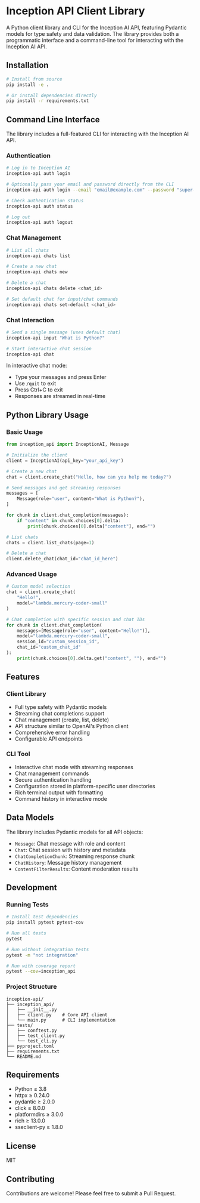 # Inception API Client Library

A Python client library and CLI for the Inception AI API, featuring Pydantic models for type safety and data validation. The library provides both a programmatic interface and a command-line tool for interacting with the Inception AI API.

## Installation

```bash
# Install from source
pip install -e .

# Or install dependencies directly
pip install -r requirements.txt
```

## Command Line Interface

The library includes a full-featured CLI for interacting with the Inception AI API.

### Authentication

```bash
# Log in to Inception AI
inception-api auth login

# Optionally pass your email and password directly from the CLI
inception-api auth login --email "email@example.com" --password "super-secret-password"

# Check authentication status
inception-api auth status

# Log out
inception-api auth logout
```

### Chat Management

```bash
# List all chats
inception-api chats list

# Create a new chat
inception-api chats new

# Delete a chat
inception-api chats delete <chat_id>

# Set default chat for input/chat commands
inception-api chats set-default <chat_id>
```

### Chat Interaction

```bash
# Send a single message (uses default chat)
inception-api input "What is Python?"

# Start interactive chat session
inception-api chat
```

In interactive chat mode:
- Type your messages and press Enter
- Use `/quit` to exit
- Press Ctrl+C to exit
- Responses are streamed in real-time

## Python Library Usage

### Basic Usage

```python
from inception_api import InceptionAI, Message

# Initialize the client
client = InceptionAI(api_key="your_api_key")

# Create a new chat
chat = client.create_chat("Hello, how can you help me today?")

# Send messages and get streaming responses
messages = [
    Message(role="user", content="What is Python?"),
]

for chunk in client.chat_completion(messages):
    if "content" in chunk.choices[0].delta:
        print(chunk.choices[0].delta["content"], end="")

# List chats
chats = client.list_chats(page=1)

# Delete a chat
client.delete_chat(chat_id="chat_id_here")
```

### Advanced Usage

```python
# Custom model selection
chat = client.create_chat(
    "Hello!",
    model="lambda.mercury-coder-small"
)

# Chat completion with specific session and chat IDs
for chunk in client.chat_completion(
    messages=[Message(role="user", content="Hello!")],
    model="lambda.mercury-coder-small",
    session_id="custom_session_id",
    chat_id="custom_chat_id"
):
    print(chunk.choices[0].delta.get("content", ""), end="")
```

## Features

### Client Library
- Full type safety with Pydantic models
- Streaming chat completions support
- Chat management (create, list, delete)
- API structure similar to OpenAI's Python client
- Comprehensive error handling
- Configurable API endpoints

### CLI Tool
- Interactive chat mode with streaming responses
- Chat management commands
- Secure authentication handling
- Configuration stored in platform-specific user directories
- Rich terminal output with formatting
- Command history in interactive mode

## Data Models

The library includes Pydantic models for all API objects:

- `Message`: Chat message with role and content
- `Chat`: Chat session with history and metadata
- `ChatCompletionChunk`: Streaming response chunk
- `ChatHistory`: Message history management
- `ContentFilterResults`: Content moderation results

## Development

### Running Tests

```bash
# Install test dependencies
pip install pytest pytest-cov

# Run all tests
pytest

# Run without integration tests
pytest -m "not integration"

# Run with coverage report
pytest --cov=inception_api
```

### Project Structure

```
inception-api/
├── inception_api/
│   ├── __init__.py
│   ├── client.py    # Core API client
│   └── main.py      # CLI implementation
├── tests/
│   ├── conftest.py
│   ├── test_client.py
│   └── test_cli.py
├── pyproject.toml
├── requirements.txt
└── README.md
```

## Requirements

- Python ≥ 3.8
- httpx ≥ 0.24.0
- pydantic ≥ 2.0.0
- click ≥ 8.0.0
- platformdirs ≥ 3.0.0
- rich ≥ 13.0.0
- sseclient-py ≥ 1.8.0

## License

MIT

## Contributing

Contributions are welcome! Please feel free to submit a Pull Request.
